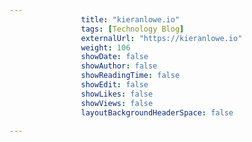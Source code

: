 ---
                title: "kieranlowe.io"
                tags: [Technology Blog]
                externalUrl: "https://kieranlowe.io"
                weight: 106
                showDate: false
                showAuthor: false
                showReadingTime: false
                showEdit: false
                showLikes: false
                showViews: false
                layoutBackgroundHeaderSpace: false
                ---
